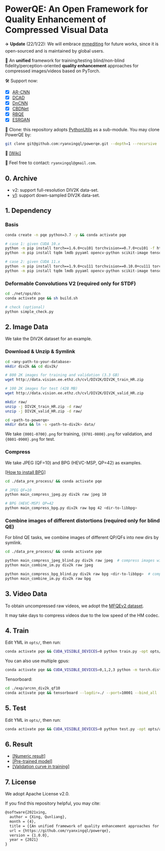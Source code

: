 # PowerQE: An Open Framework for Quality Enhancement of Compressed Visual Data

:airplane: **Update** (22/1/22): We will embrace [mmediting](https://github.com/open-mmlab/mmediting) for future works, since it is open-sourced and is maintained by global users.

:muscle: An **unified** framework for training/testing blind/non-blind fidelity/perception-oriented **quality enhancement** approaches for compressed images/videos based on PyTorch.

:hammer_and_wrench: Support now:

- [x] [AR-CNN](https://openaccess.thecvf.com/content_iccv_2015/html/Dong_Compression_Artifacts_Reduction_ICCV_2015_paper.html)
- [x] [DCAD](https://ieeexplore.ieee.org/abstract/document/7923714/)
- [x] [DnCNN](https://arxiv.org/abs/1608.03981)
- [x] [CBDNet](https://arxiv.org/abs/1807.04686)
- [x] [RBQE](https://github.com/ryanxingql/rbqe)
- [x] [ESRGAN](https://github.com/ryanxingql/subjectiveqe-esrgan)

:rocket: Clone: this repository adopts [PythonUtils](https://github.com/ryanxingql/pythonutils) as a sub-module. You may clone PowerQE by:

```bash
git clone git@github.com:ryanxingql/powerqe.git --depth=1 --recursive
```

:notebook: [[Wiki]](https://github.com/ryanxingql/powerqe/wiki)

:e-mail: Feel free to contact: `ryanxingql@gmail.com`.

## 0. Archive

- v2: support full-resolution DIV2K data-set.
- [v1](https://github.com/ryanxingql/powerqe/tree/ea903fd0d04154c95b321b5100540249856bd44b): support down-sampled DIV2K data-set.

## 1. Dependency

### Basis

```bash
conda create -n pqe python=3.7 -y && conda activate pqe

# case 1: given CUDA 10.x
python -m pip install torch==1.6.0+cu101 torchvision==0.7.0+cu101 -f https://download.pytorch.org/whl/torch_stable.html
python -m pip install tqdm lmdb pyyaml opencv-python scikit-image tensorboard lpips

# case 2: given CUDA 11.x
python -m pip install torch==1.9.0+cu111 torchvision==0.10.0+cu111 torchaudio==0.9.0 -f https://download.pytorch.org/whl/torch_stable.html
python -m pip install tqdm lmdb pyyaml opencv-python scikit-image tensorboard lpips
```

### Deformable Convolutions V2 (required only for STDF)

```bash
cd ./net/ops/dcn
conda activate pqe && sh build.sh

# check (optional)
python simple_check.py
```

## 2. Image Data

We take the DIV2K dataset for an example.

### Download & Unzip & Symlink

```bash
cd <any-path-to-your-database>
mkdir div2k && cd div2k/

# 800 2K images for training and validation (3.3 GB)
wget http://data.vision.ee.ethz.ch/cvl/DIV2K/DIV2K_train_HR.zip

# 100 2K images for test (428 MB)
wget http://data.vision.ee.ethz.ch/cvl/DIV2K/DIV2K_valid_HR.zip

mkdir raw/
unzip -j DIV2K_train_HR.zip -d raw/
unzip -j DIV2K_valid_HR.zip -d raw/

cd <path-to-powerqe>
mkdir data && ln -s <path-to-div2k> data/
```

We take `{0001-0700}.png` for training, `{0701-0800}.png` for validation, and `{0801-0900}.png` for test.

### Compress

We take JPEG (QF=10) and BPG (HEVC-MSP, QP=42) as examples.

[[How to install BPG]](https://github.com/ryanxingql/powerqe/wiki/How-to-install-BPG%3F)

```bash
cd ./data_pre_process/ && conda activate pqe

# JPEG QF=10
python main_compress_jpeg.py div2k raw jpeg 10

# BPG (HEVC-MSP) QP=42
python main_compress_bpg.py div2k raw bpg 42 <dir-to-libbpg>
```

### Combine images of different distortions (required only for blind QE)

For blind QE tasks, we combine images of different QP/QFs into new dirs by symlink.

```bash
cd ./data_pre_process/ && conda activate pqe

python main_compress_jpeg_blind.py div2k raw jpeg  # compress images with qf=10, 20, 30, 40 and 50 first
python main_combine_im.py div2k raw jpeg

python main_compress_bpg_blind.py div2k raw bpg <dir-to-libbpg>  # compress images with qp=42, 37, 32, 27 and 22 first
python main_combine_im.py div2k raw bpg
```

## 3. Video Data

To obtain uncompressed raw videos, we adopt the [MFQEv2 dataset](https://github.com/ryanxingql/mfqev2.0/wiki/MFQEv2-Dataset).

It may take days to compress videos due to the low speed of the HM codec.

## 4. Train

Edit YML in `opts/`, then run:

```bash
conda activate pqe && CUDA_VISIBLE_DEVICES=0 python train.py -opt opts/arcnn.yml -case div2k_qf10
```

You can also use multiple gpus:

```bash
conda activate pqe && CUDA_VISIBLE_DEVICES=0,1,2,3 python -m torch.distributed.launch --nproc_per_node=4 --master_port=1111 train.py -opt opts/arcnn.yml -case div2k_qf10
```

Tensorboard:

```bash
cd ./exp/arcnn_div2k_qf10
conda activate pqe && tensorboard --logdir=./ --port=10001 --bind_all
```

## 5. Test

Edit YML in `opts/`, then run:

```bash
conda activate pqe && CUDA_VISIBLE_DEVICES=0 python test.py -opt opts/arcnn.yml -case div2k_qf10
```

## 6. Result

- [[Numeric result]](https://github.com/ryanxingql/powerqe/wiki/Result)
- [[Pre-trained model]](https://github.com/ryanxingql/powerqe/releases)
- [[Validation curve in training]](https://github.com/ryanxingql/powerqe/issues/2)

## 7. License

We adopt Apache License v2.0.

If you find this repository helpful, you may cite:

```tex
@software{2021xing,
  author = {Xing, Qunliang},
  month = {4},
  title = {{An unified framework of quality enhancement approaches for compressed images/videos based on PyTorch}},
  url = {https://github.com/ryanxingql/powerqe},
  version = {1.0.0},
  year = {2021}
}
```

